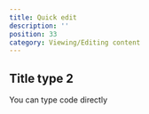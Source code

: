 ```yaml
---
title: Quick edit
description: ''
position: 33
category: Viewing/Editing content
---
```



## Title type 2

You can type code directly


